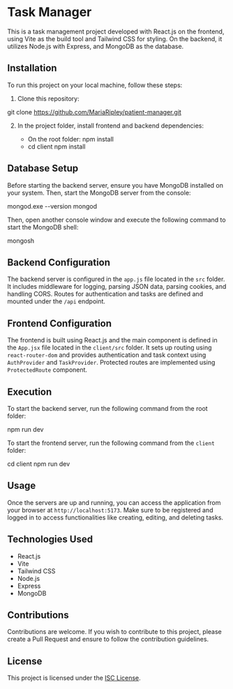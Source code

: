 # Task Manager

This is a task management project developed with React.js on the frontend, using Vite as the build tool and Tailwind CSS for styling. On the backend, it utilizes Node.js with Express, and MongoDB as the database.

## Installation

To run this project on your local machine, follow these steps:

1. Clone this repository:

git clone https://github.com/MariaRipley/patient-manager.git

2. In the project folder, install frontend and backend dependencies:

   - On the root folder: npm install
   - cd client
     npm install

## Database Setup

Before starting the backend server, ensure you have MongoDB installed on your system. Then, start the MongoDB server from the console:

mongod.exe --version
mongod

Then, open another console window and execute the following command to start the MongoDB shell:

mongosh

## Backend Configuration

The backend server is configured in the `app.js` file located in the `src` folder. It includes middleware for logging, parsing JSON data, parsing cookies, and handling CORS. Routes for authentication and tasks are defined and mounted under the `/api` endpoint.

## Frontend Configuration

The frontend is built using React.js and the main component is defined in the `App.jsx` file located in the `client/src` folder. It sets up routing using `react-router-dom` and provides authentication and task context using `AuthProvider` and `TaskProvider`. Protected routes are implemented using `ProtectedRoute` component.

## Execution

To start the backend server, run the following command from the root folder:

npm run dev

To start the frontend server, run the following command from the `client` folder:

cd client
npm run dev

## Usage

Once the servers are up and running, you can access the application from your browser at `http://localhost:5173`. Make sure to be registered and logged in to access functionalities like creating, editing, and deleting tasks.

## Technologies Used

- React.js
- Vite
- Tailwind CSS
- Node.js
- Express
- MongoDB

## Contributions

Contributions are welcome. If you wish to contribute to this project, please create a Pull Request and ensure to follow the contribution guidelines.

## License

This project is licensed under the [ISC License](https://opensource.org/licenses/ISC).
